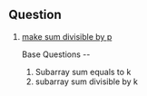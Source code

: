  ## Question

 1. [make sum divisible by p](https://leetcode.com/problems/make-sum-divisible-by-p/description/)

     Base Questions --
     1. Subarray sum equals to k
     2. subarray sum divisible by k

